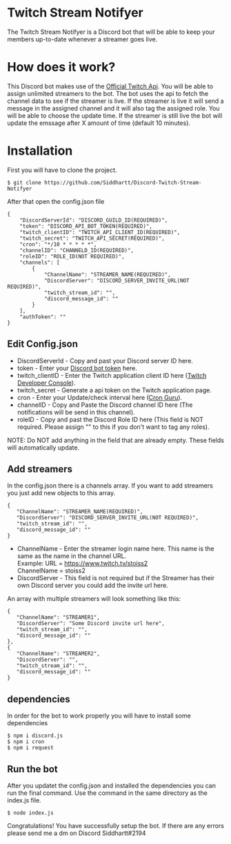 # Twitch Stream Notifyer
The Twitch Stream Notifyer is a Discord bot that will be able to keep your members up-to-date whenever a streamer goes live.

# How does it work?
This Discord bot makes use of the [Official Twitch Api](https://dev.twitch.tv/docs/api/). You will be able to assign unlimited streamers to the bot. The bot uses the api to fetch the channel data to see if the streamer is live. If the streamer is live it will send a message in the assigned channel and it will also tag the assigned role. You will be able to choose the update time. If the streamer is still live the bot will update the emssage after X amount of time (default 10 minutes).

# Installation
First you will have to clone the project.
```console
$ git clone https://github.com/Siddhartt/Discord-Twitch-Stream-Notifyer
```

After that open the config.json file
```console
{
    "DiscordServerId": "DISCORD_GUILD_ID(REQUIRED)",
    "token": "DISCORD_API_BOT_TOKEN(REQUIRED)",
    "twitch_clientID": "TWITCH_API_CLIENT_ID(REQUIRED)",
    "twitch_secret": "TWITCH_API_SECRET(REQUIRED)",
    "cron": "*/10 * * * * *",
    "channelID": "CHANNELD_ID(REQUIRED)",
    "roleID": "ROLE_ID(NOT REQUIRED)",
    "channels": [
        {
            "ChannelName": "STREAMER_NAME(REQUIRED)",
            "DiscordServer": "DISCORD_SERVER_INVITE_URL(NOT REQUIRED)",
            "twitch_stream_id": "",
            "discord_message_id": ""
        }
    ],
    "authToken": ""
}
```
## Edit Config.json
- DiscordServerId - Copy and past your Discord server ID here.
- token - Enter your [Discord bot token](https://discord.com/developers/applications) here.
- twitch_clientID - Enter the Twitch application client ID here ([Twitch Developer Console](https://dev.twitch.tv/console/apps)).
- twitch_secret - Generate a api token on the Twitch application page.
- cron - Enter your Update/check interval here ([Cron Guru](https://crontab.guru/)).
- channelID - Copy and Paste the Discord channel ID here (The notifications will be send in this channel).
- roleID - Copy and past the Discord Role ID here (This field is NOT required. Please assign "" to this if you don't want to tag any roles).

NOTE: Do NOT add anything in the field that are already empty. These fields will automatically update.

## Add streamers
In the config.json there is a channels array. If you want to add streamers you just add new objects to this array.
```console
{
   "ChannelName": "STREAMER_NAME(REQUIRED)",
   "DiscordServer": "DISCORD_SERVER_INVITE_URL(NOT REQUIRED)",
   "twitch_stream_id": "",
   "discord_message_id": ""
}
```
- ChannelName - Enter the streamer login name here. This name is the same as the name in the channel URL.  
Example: 
URL = https://www.twitch.tv/stoiss2  
ChannelName = stoiss2  
- DiscordServer - This field is not required but if the Streamer has their own Discord server you could add the invite url here.  
  
An array with multiple streamers will look something like this:
```console
{
   "ChannelName": "STREAMER1",
   "DiscordServer": "Some Discord invite url here",
   "twitch_stream_id": "",
   "discord_message_id": ""
},
{
   "ChannelName": "STREAMER2",
   "DiscordServer": "",
   "twitch_stream_id": "",
   "discord_message_id": ""
}
```

## dependencies
In order for the bot to work properly you will have to install some dependencies
```console
$ npm i discord.js
$ npm i cron
$ npm i request
```

## Run the bot
After you updatet the config.json and installed the dependencies you can run the final command.
Use the command in the same directory as the index.js file.
```console
$ node index.js
```
Congratulations! You have successfully setup the bot.
If there are any errors please send me a dm on Discord
Siddhartt#2194
